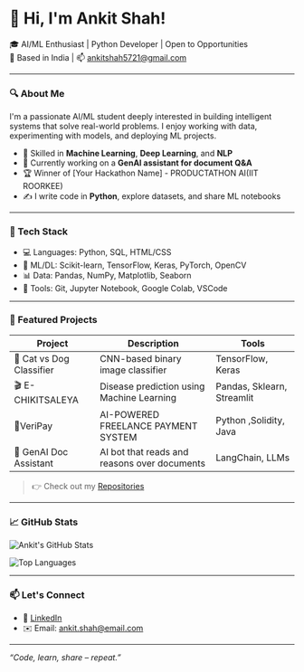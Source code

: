 # 👋 Hi, I'm Ankit Shah!

🎓 AI/ML Enthusiast | Python Developer | Open to Opportunities  
📍 Based in India | 📫 ankitshah5721@gmail.com

---

### 🔍 About Me

I'm a passionate AI/ML student deeply interested in building intelligent systems that solve real-world problems. I enjoy working with data, experimenting with models, and deploying ML projects.

- 🧠 Skilled in **Machine Learning**, **Deep Learning**, and **NLP**
- 🔭 Currently working on a **GenAI assistant for document Q&A**
- 🏆 Winner of [Your Hackathon Name] - PRODUCTATHON AI(IIT ROORKEE)
- ✍️ I write code in **Python**, explore datasets, and share ML notebooks

---

### 🧰 Tech Stack

- 💻 Languages: Python, SQL, HTML/CSS
- 🧠 ML/DL: Scikit-learn, TensorFlow, Keras, PyTorch, OpenCV
- 📊 Data: Pandas, NumPy, Matplotlib, Seaborn
- 🔧 Tools: Git, Jupyter Notebook, Google Colab, VSCode

---

### 📌 Featured Projects

| Project | Description | Tools |
|--------|-------------|--------|
| 🐶 Cat vs Dog Classifier | CNN-based binary image classifier | TensorFlow, Keras |
| 🎬 E-CHIKITSALEYA | Disease prediction using Machine Learning |Pandas, Sklearn, Streamlit |
| 🤖VeriPay | AI-POWERED FREELANCE PAYMENT SYSTEM |Python ,Solidity, Java |
| 🧾 GenAI Doc Assistant | AI bot that reads and reasons over documents | LangChain, LLMs |

> 👉 Check out my [Repositories](https://github.com/ankitshah074?tab=repositories)

---

### 📈 GitHub Stats

![Ankit's GitHub Stats](https://github-readme-stats.vercel.app/api?username=ankitshah074&show_icons=true&theme=radical)

![Top Languages](https://github-readme-stats.vercel.app/api/top-langs/?username=ankitshah074&layout=compact)

---

### 📫 Let's Connect

- 🔗 [LinkedIn](https://www.linkedin.com/in/ank-it-shah/)
- ✉️ Email: ankit.shah@email.com

---

*“Code, learn, share – repeat.”*

